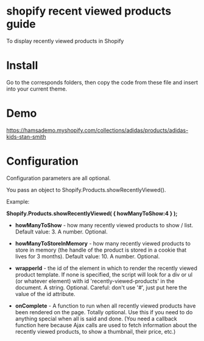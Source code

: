# shopify recent viewed products guide
To display recently viewed products in Shopify

# Install

Go to the corresponds folders, then copy the code from these file and insert into your current theme.

# Demo

https://hamsademo.myshopify.com/collections/adidas/products/adidas-kids-stan-smith

# Configuration

Configuration parameters are all optional.

You pass an object to Shopify.Products.showRecentlyViewed().

Example:

**Shopify.Products.showRecentlyViewed( { howManyToShow:4 } );**

* **howManyToShow** - how many recently viewed products to show / list. Default value: 3. A number. Optional.
* **howManyToStoreInMemory** - how many recently viewed products to store in memory (the handle of the product is stored in a cookie that lives for 3 months). Default value: 10. A number. Optional.
* **wrapperId** - the id of the element in which to render the recently viewed product template. If none is specified, the script will look for a div or ul (or whatever element) with id 'recently-viewed-products' in the document. A string. Optional. Careful: don't use '#', just put here the value of the id attribute.

* **onComplete** - A function to run when all recently viewed products have been rendered on the page. Totally optional. Use this if you need to do anything special when all is said and done. (You need a callback function here because Ajax calls are used to fetch information about the recently viewed products, to show a thumbnail, their price, etc.)
